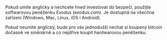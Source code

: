 Pokud umíte anglicky a nechcete hned investovat do bezpečí, použijte softwarovou peněženku Exodus (exodus.com). Je dostupná na všechna zařízení (Windows, Mac, Linux, iOS i Android).

Pokud neumíte anglicky, bude pro vás jednodušší nechat si koupený bitcoin dočasně ve směnárně a co nejdříve koupit hardwarovou peněženku.
